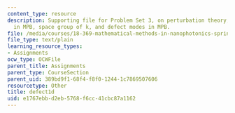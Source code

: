```yaml
---
content_type: resource
description: Supporting file for Problem Set 3, on perturbation theory, band gaps
  in MPB, space group of k, and defect modes in MPB.
file: /media/courses/18-369-mathematical-methods-in-nanophotonics-spring-2008/e1767ebbd2eb5768f6cc41cbc87a1162_defect1d.ctl
file_type: text/plain
learning_resource_types:
- Assignments
ocw_type: OCWFile
parent_title: Assignments
parent_type: CourseSection
parent_uid: 389bd9f1-68f4-f8f0-1244-1c7869507606
resourcetype: Other
title: defect1d
uid: e1767ebb-d2eb-5768-f6cc-41cbc87a1162
---
```


